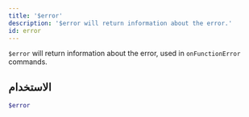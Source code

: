 ```yaml
---
title: '$error'
description: '$error will return information about the error.'
id: error
---
```


`$error` will return information about the error, used in `onFunctionError` commands.

## الاستخدام

```php
$error
```